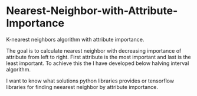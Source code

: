 # Nearest-Neighbor-with-Attribute-Importance
K-nearest neighbors algorithm with attribute importance.

The goal is to calculate nearest neighbor with decreasing importance of attribute from left to right. First attribute is the most important and last is the least important. To achieve this the I have developed below halving interval algorithm.

I want to know what solutions python libraries provides or tensorflow libraries for finding neearest neighbor by attribute importance.
